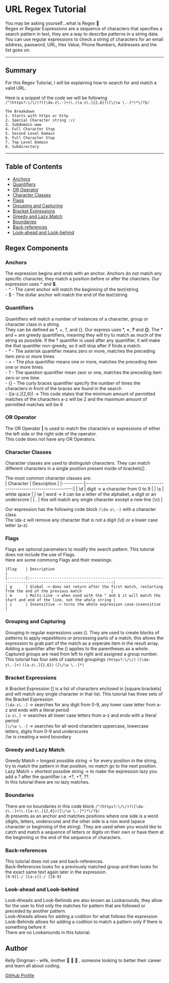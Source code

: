 # URL Regex Tutorial

You may be asking yourself...what is Regex 🤔  
Regex or Regular Expressions are a sequence of characters that specifies a search pattern in text, they are a way to describe patterns in a string data. You can use regular expressions to check a string of characters for an email address, password, URL, Hex Value, Phone Numbers, Addresses and the list goes on.  
___

## Summary

For this Regex Tutorial, I will be explaining how to search for and match a valid URL.   

Here is a snippet of the code we will be following  
`/^(https?:\/\/)?([\da-z\.-]+)\.([a-z\.]{2,6})([\/\w \.-]*)*\/?$/`

    The Breakdown
    1. Starts with https or http 
    2. Special Character string ://
    3. Subdomain www
    4. Full Character Stop
    5. Second Level Domain
    6. Full Character Stop
    7. Top Level Domain
    8. Subdirectory
___

## Table of Contents

- [Anchors](#anchors)
- [Quantifiers](#quantifiers)
- [OR Operator](#or-operator)
- [Character Classes](#character-classes)
- [Flags](#flags)
- [Grouping and Capturing](#grouping-and-capturing)
- [Bracket Expressions](#bracket-expressions)
- [Greedy and Lazy Match](#greedy-and-lazy-match)
- [Boundaries](#boundaries)
- [Back-references](#back-references)
- [Look-ahead and Look-behind](#look-ahead-and-look-behind)

## Regex Components

### Anchors

The expression begins and ends with an anchor. Anchors do not match any specific character, they match a position before or after the charcters. Our expression uses **^** and **$**.  
    - ^ - The caret anchor will match the beginning of the text/string    
    - $ - The dollar anchor will match the end of the text/string  

### Quantifiers

Quantifiers will match a number of instances of a character, group or character class in a string.  
They can be defined as *, +, ?, and {}. Our express uses *, **+**, **?** and **{}**. The * and + are greedy quantifiers, meaning they will try to match as much of the string as possible. If the ? quantifer is used after any quantifier, it will make the that quantifer non-greedy, so it will stop after if finds a match.  
    - * - The asterisk quantifier means zero or more, matches the preceding item zero or more times  
    - + - The plus quantifier means one or more, matches the preceding item one or more times  
    - ? - The question quanitfier mean zeor or one, matches the preceding item zero or one time  
    - {} - The curly braces quantifier specify the number of times the characters in front of the braces are found in the search  
        - ([a-z\.]{2,6}) -> This code states that the minimum amount of permitted matches of the characters a-z will be 2 and the maximum amount of permitted matches will be 6

### OR Operator

The OR Operator **|** is used to match the characters or expressions of either the left side or the right side of the operator.  
This code does not have any OR Operators.

### Character Classes

Character classes are used to distinguish characters. They can match different characters in a single position present inside of brackets[] .  

The most common character classes are:  
    | Character | Description                                                             |
    |-----------|:-----------------------------------------------------------------------:|
    | \d        | digit -> a character from 0 to 9                                        |
    | \s        | white space                                                             |
    | \w        | word -> it can be a letter of the alphabet, a digit or an underscore    |
    | .         | this will match any single character except a new line (\n)             |

Our expression has the following code block `[\da-z\.-]` with a character class.  
The \da-z will remove any character that is not a digit (\d) or a lower case letter (a-z).  

### Flags

Flags are optional parameters to modify the search pattern. This tutorial does not include the use of Flags.  
Here are some commong Flags and their meanings.  

    |Flag    | Description                                                                                                |
    |--------|:----------------------------------------------------------------------------------------------------------:|
    | g      | Global -> does not return after the first match, restarting from the end of the previous match             |
    | m      | Multi-Line -> when used with the ^ and $ it will match the start and end of the line, not the whole string |
    | i      | Insensitive -> turns the whole expression case-insensitive                                                 |  


### Grouping and Capturing

Grouping in regular expressions uses (). They are used to create blocks of patterns to apply reppetitions or processing parts of a match, this allows the expression to grab part of the match as a seperate item in the result array. Adding a quantifier after the () applies to the parentheses as a whole. Captured groups are read from left to right and assigned a group number. 
This tutorial has four sets of captured groupings `(https?:\/\/)` `([\da-z\.-]+)` `([a-z\.]{2,6})` `([\/\w \.-]*)`  

### Bracket Expressions

A Bracket Expression [] is a list of characters enclosed in [square brackets] and will match any single character in that list.
This tutorial has three sets of the Bracket Expression  
    `[\da-z\.-]`  -> searches for any digit from 0-9, any lower case letter from a-z and ends with a literal period  
    `[a-z\.]`     -> searches all lower case letters from a-z and ends with a literal period  
    `[\/\w \.-]`  -> searches for all word characters uppercase, lowercase letters, digits from 0-9 and underscores  
                    \/\w is creating a word boundary  

### Greedy and Lazy Match

Greedy Match = longest possible string -> for every position in the string, try to match the pattern in that position, no match go to the next position.  
Lazy Match = shortest possible string -> to make the expression lazy you add a ? after the quantifier i.e. *?, +?, ??.  
In this tutorial there are no lazy matches.  

### Boundaries

There are no boundaries in this code block `/^(https?:\/\/)?([\da-z\.-]+)\.([a-z\.]{2,6})([\/\w \.-]*)*\/?$/`  
/b presents as an anchor and matches positions where one side is a word (digits, letters, underscore) and the other side is a non word (space character or beginning of the string). They are used when you would like to catch and match a sequence of letters or digits on their own or have them at the beginning or the end of the sequence of characters.  

### Back-references

This tutorial does not use and back-references.  
Back-References looks for a previously matched group and then looks for the exact same text again later in the expression.  
`[0-9][-/ ][a-z][-/ ][0-9]`  

### Look-ahead and Look-behind

Look-Aheads and Look-Behinds are also known as Lookarounds, they allow for the user to find only the matches for pattern that are followed or preceded by another pattern.  
Look-Aheads allows for adding a codition for what follows the expression  
Look-Behinds allows for adding a codition to match a pattern only if there is something before it  
There are no Lookarounds in this tutorial.  

## Author

Kelly Dingman - wife, mother 🦄 🦖 🐾 , someone looking to better their career and learn all about coding.  

[GitHub Profile](https://github.com/kdingman)


